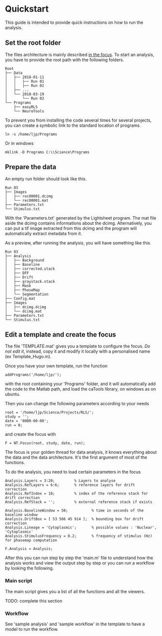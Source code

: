# Quickstart

This guide is intended to provide quick instructions on how to run the analysis.

## Set the root folder

The files architecture is mainly described [in the focus](https://github.com/LaboJeanPerrin/NeuroTools/blob/master/Matlab/%2BNT/%40Focus/architecture.m). To start an analysis, you have to provide the root path with the following folders.

    Root
    ├── Data
    │   ├── 2018-01-11
    │   │   ├── Run 01
    │   │   ├── Run 02
    │   ├── ...
    │   └── 2018-03-19
    │       └── Run 02
    └── Programs
        ├── easyRLS
        └── NeuroTools

To prevent you from installing the code several times for several projects, you can create a symbolic link to the standard location of programs.

	ln -s /home/ljp/Programs
Or in windows

	mklink -D Programs C:\\Science\Programs

## Prepare the data

An empty run folder should look like this.

    Run 03
    ├── Images
    │   ├── rec00001.dcimg
    │   └── rec00001.mat
    ├── Parameters.txt
    └── Stimulus.txt

With the 'Parameters.txt' generated by the Lightsheet program. The mat file aside the dcimg contains informations about the dcimg. Alternatively, you can put a tif image extracted from this dcimg and the program will automatically extract metadata from it.

As a preview, after running the analysis, you will have something like this.

    Run 03
    ├── Analysis
    │   ├── Background
    │   ├── Baseline
    │   ├── corrected.stack
    │   ├── DFF
    │   ├── Drift
    │   ├── graystack.stack
    │   ├── Mask
    │   ├── PhaseMap
    │   └── Segmentation
    ├── Config.mat
    ├── Images
    │   ├── dcimg.dcimg
    │   └── dcimg.mat
    ├── Parameters.txt
    └── Stimulus.txt

## Edit a template and create the focus

The file 'TEMPLATE.mat' gives you a template to configure the focus. *Do not edit it*, instead, copy it and modify it locally with a personalised name (ex Template_Hugo.m).

Once you have your own template, run the function 

	addPrograms('/home/ljp/');

with the root containing your 'Programs' folder, and it will automatically add the code to the Matlab path, and load the caTools library, on windows as on ubuntu.

Then you can change the following parameters according to your needs

    root = '/home/ljp/Science/Projects/RLS/';
    study = '';
    date = '0000-00-00';
    run = 0;

and create the focus with

    F = NT.Focus(root, study, date, run);

The focus is your golden thread for data analysis, it knows everything about the data and the data architecture. It's the first argument of most of the functions.

To do the analysis, you need to load certain parameters in the focus

    Analysis.Layers = 3:20;         % Layers to analyse
    Analysis.RefLayers = 6:6;       % reference layers for drift correction
    Analysis.RefIndex = 10;         % index of the reference stack for drift correction
    Analysis.RefStack = '';         % external reference stack if exists

    Analysis.BaselineWindow = 50;           % time in seconds of the baseline window
    Analysis.DriftBox = [ 53 566 45 914 ];  % bounding box for drift correction
    Analysis.Lineage = 'Cytoplasmic';       % possible values : 'Nuclear', 'Cytoplasmic'
    Analysis.StimulusFrequency = 0.2;       % frequency of stimulus (Hz) for phasemap computation

    F.Analysis = Analysis;

After this you can run step by step the 'main.m' file to understand how the analysis works and view the output step by step or you can run a workflow by looking the following.

### Main script
The main script gives you a list of all the functions and all the viewers.

TODO: complete this section

### Workflow
See 'sample analysis' and 'sample workflow' in the template to have a model to run the workflow.